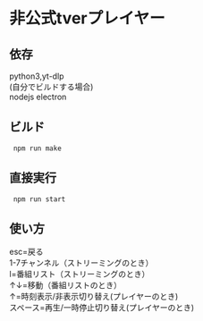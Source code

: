 # 非公式tverプレイヤー
## 依存
python3,yt-dlp  
(自分でビルドする場合)  
nodejs electron
## ビルド
```
 npm run make
```
## 直接実行
```
 npm run start
```
## 使い方
esc=戻る   
1-7チャンネル（ストリーミングのとき）  
l=番組リスト（ストリーミングのとき）  
↑↓=移動（番組リストのとき）  
↑=時刻表示/非表示切り替え(プレイヤーのとき)  
スペース=再生/一時停止切り替え(プレイヤーのとき)  
